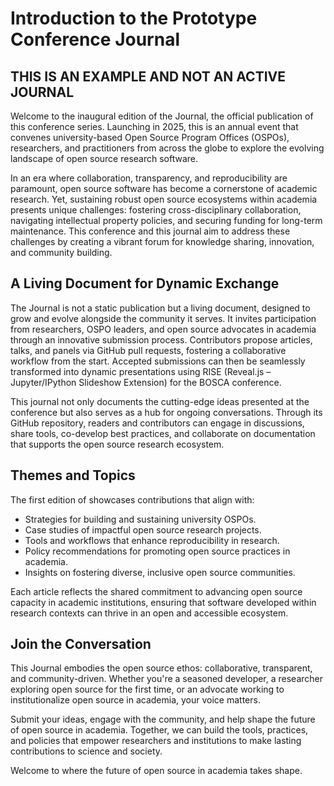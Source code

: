 # Introduction to the Prototype Conference Journal

## THIS IS AN EXAMPLE AND NOT AN ACTIVE JOURNAL

Welcome to the inaugural edition of the Journal, the official publication of this conference series. Launching in 2025, this is an annual event that convenes university-based Open Source Program Offices (OSPOs), researchers, and practitioners from across the globe to explore the evolving landscape of open source research software.

In an era where collaboration, transparency, and reproducibility are paramount, open source software has become a cornerstone of academic research. Yet, sustaining robust open source ecosystems within academia presents unique challenges: fostering cross-disciplinary collaboration, navigating intellectual property policies, and securing funding for long-term maintenance. This conference and this journal aim to address these challenges by creating a vibrant forum for knowledge sharing, innovation, and community building.

## A Living Document for Dynamic Exchange
The Journal is not a static publication but a living document, designed to grow and evolve alongside the community it serves. It invites participation from researchers, OSPO leaders, and open source advocates in academia through an innovative submission process. Contributors propose articles, talks, and panels via GitHub pull requests, fostering a collaborative workflow from the start. Accepted submissions can then be seamlessly transformed into dynamic presentations using RISE (Reveal.js – Jupyter/IPython Slideshow Extension) for the BOSCA conference.

This journal not only documents the cutting-edge ideas presented at the conference but also serves as a hub for ongoing conversations. Through its GitHub repository, readers and contributors can engage in discussions, share tools, co-develop best practices, and collaborate on documentation that supports the open source research ecosystem.

## Themes and Topics
The first edition of showcases contributions that align with:

* Strategies for building and sustaining university OSPOs.
* Case studies of impactful open source research projects.
* Tools and workflows that enhance reproducibility in research.
* Policy recommendations for promoting open source practices in academia.
* Insights on fostering diverse, inclusive open source communities.

Each article reflects the shared commitment to advancing open source capacity in academic institutions, ensuring that software developed within research contexts can thrive in an open and accessible ecosystem.

## Join the Conversation
This Journal embodies the open source ethos: collaborative, transparent, and community-driven. Whether you're a seasoned developer, a researcher exploring open source for the first time, or an advocate working to institutionalize open source in academia, your voice matters.

Submit your ideas, engage with the community, and help shape the future of open source in academia. Together, we can build the tools, practices, and policies that empower researchers and institutions to make lasting contributions to science and society.

Welcome to where the future of open source in academia takes shape.

